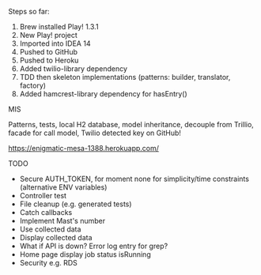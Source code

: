 Steps so far:

1. Brew installed Play! 1.3.1
2. New Play! project
3. Imported into IDEA 14
4. Pushed to GitHub
5. Pushed to Heroku
6. Added twilio-library dependency
7. TDD then skeleton implementations (patterns: builder, translator, factory)
8. Added hamcrest-library dependency for hasEntry()

MIS

Patterns, tests, local H2 database, model inheritance, decouple from Trillio, facade for call model, 
Twilio detected key on GitHub!

https://enigmatic-mesa-1388.herokuapp.com/

TODO

* Secure AUTH_TOKEN, for moment none for simplicity/time constraints (alternative ENV variables)
* Controller test
* File cleanup (e.g. generated tests)
* Catch callbacks
* Implement Mast's number
* Use collected data
* Display collected data
* What if API is down? Error log entry for grep?
* Home page display job status isRunning
* Security e.g. RDS